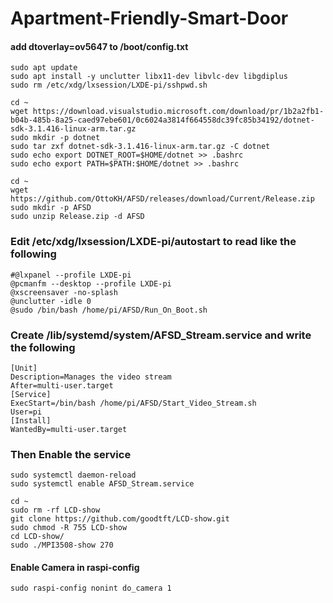 # Apartment-Friendly-Smart-Door

#### add dtoverlay=ov5647 to /boot/config.txt

```
sudo apt update
sudo apt install -y unclutter libx11-dev libvlc-dev libgdiplus
sudo rm /etc/xdg/lxsession/LXDE-pi/sshpwd.sh
```
```
cd ~
wget https://download.visualstudio.microsoft.com/download/pr/1b2a2fb1-b04b-485b-8a25-caed97ebe601/0c6024a3814f664558dc39fc85b34192/dotnet-sdk-3.1.416-linux-arm.tar.gz
sudo mkdir -p dotnet
sudo tar zxf dotnet-sdk-3.1.416-linux-arm.tar.gz -C dotnet
sudo echo export DOTNET_ROOT=$HOME/dotnet >> .bashrc
sudo echo export PATH=$PATH:$HOME/dotnet >> .bashrc
```
```
cd ~
wget https://github.com/OttoKH/AFSD/releases/download/Current/Release.zip
sudo mkdir -p AFSD
sudo unzip Release.zip -d AFSD
```
### Edit /etc/xdg/lxsession/LXDE-pi/autostart to read like the following
```
#@lxpanel --profile LXDE-pi
@pcmanfm --desktop --profile LXDE-pi
@xscreensaver -no-splash
@unclutter -idle 0
@sudo /bin/bash /home/pi/AFSD/Run_On_Boot.sh
```
### Create /lib/systemd/system/AFSD_Stream.service and write the following
```
[Unit]
Description=Manages the video stream
After=multi-user.target
[Service]
ExecStart=/bin/bash /home/pi/AFSD/Start_Video_Stream.sh
User=pi
[Install]
WantedBy=multi-user.target
```
### Then Enable the service
```
sudo systemctl daemon-reload
sudo systemctl enable AFSD_Stream.service 
```
```
cd ~
sudo rm -rf LCD-show
git clone https://github.com/goodtft/LCD-show.git
sudo chmod -R 755 LCD-show
cd LCD-show/
sudo ./MPI3508-show 270
```

#### Enable Camera in raspi-config
```
sudo raspi-config nonint do_camera 1
```

